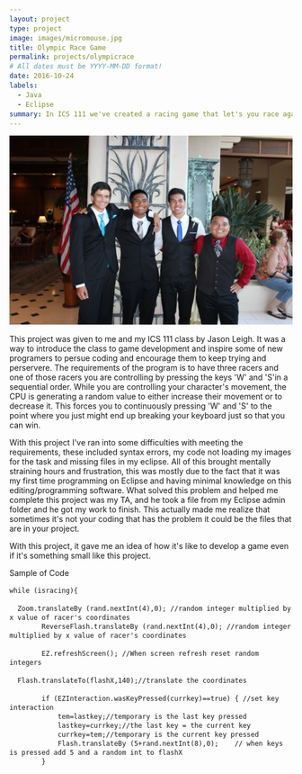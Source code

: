 ```yaml
---
layout: project
type: project
image: images/micromouse.jpg
title: Olympic Race Game
permalink: projects/olympicrace
# All dates must be YYYY-MM-DD format!
date: 2016-10-24
labels:
  - Java
  - Eclipse
summary: In ICS 111 we've created a racing game that let's you race against the CPU.
---
```


<div class="ui small rounded images">
  <img class="ui image" src="../images/IMG_0896.JPG">
</div>

This project was given to me and my ICS 111 class by Jason Leigh. It was a way to introduce the class to game development and inspire some of new programers to persue coding and encourage them to keep trying and perservere. The requirements of the program is to have three racers and one of those racers you are controlling by pressing the keys 'W' and 'S'in a sequential order. While you are controlling your character's movement, the CPU is generating a random value to either increase their movement or to decrease it. This forces you to continuously pressing 'W' and 'S' to the point where you just might end up breaking your keyboard just so that you can win.

With this project I've ran into some difficulties with meeting the requirements, these included syntax errors, my code not loading my images for the task and missing files in my eclipse. All of this brought mentally straining hours and frustration, this was mostly due to the fact that it was my first time programming on Eclipse and having minimal knowledge on this editing/programming software. What solved this problem and helped me complete this project was my TA, and he took a file from my Eclipse admin folder and he got my work to finish. This actually made me realize that sometimes it's not your coding that has the problem it could be the files that are in your project.

With this project, it gave me an idea of how it's like to develop a game even if it's something small like this project.

Sample of Code

    while (isracing){

      Zoom.translateBy (rand.nextInt(4),0); //random integer multiplied by x value of racer's coordinates			
			ReverseFlash.translateBy (rand.nextInt(4),0); //random integer multiplied by x value of racer's coordinates
			
			EZ.refreshScreen(); //When screen refresh reset random integers
	
      Flash.translateTo(flashX,140);//translate the coordinates
			
			if (EZInteraction.wasKeyPressed(currkey)==true) { //set key interaction
				tem=lastkey;//temporary is the last key pressed
				lastkey=currkey;//the last key = the current key
				currkey=tem;//temporary is the current key pressed
				Flash.translateBy (5+rand.nextInt(8),0);	// when keys is pressed add 5 and a random int to flashX
			}	



